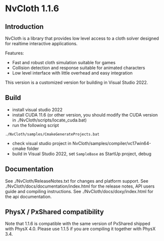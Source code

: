 NvCloth 1.1.6
===========

Introduction
------------

NvCloth is a library that provides low level access to a cloth solver designed for realtime interactive applications.

Features:
* Fast and robust cloth simulation suitable for games
* Collision detection and response suitable for animated characters
* Low level interface with little overhead and easy integration

This version is a customized version for building in Visual Studio 2022.

Build
-------------
- install visual studio 2022 
- install CUDA 11.6 (or other version, you should modify the CUDA version in ./NvCloth/scripts/locate_cuda.bat)
- run the following script
```
./NvCloth/samples/CmakeGenerateProjects.bat
```
- check visual studio project in NvCloth/samples/compiler/vc17win64-cmake folder
- build in Visual Studio 2022, set `SampleBase` as StartUp project, debug

Documentation
-------------

See ./NvCloth/ReleaseNotes.txt for changes and platform support.
See ./NvCloth/docs/documentation/index.html for the release notes, API users guide and compiling instructions.
See ./NvCloth/docs/doxy/index.html for the api documentation.

PhysX / PxShared compatibility
-----------------------------------
Note that 1.1.6 is compatible with the same version of PxShared shipped with PhysX 4.0.
Please use 1.1.5 if you are compiling it together with PhysX 3.4.
